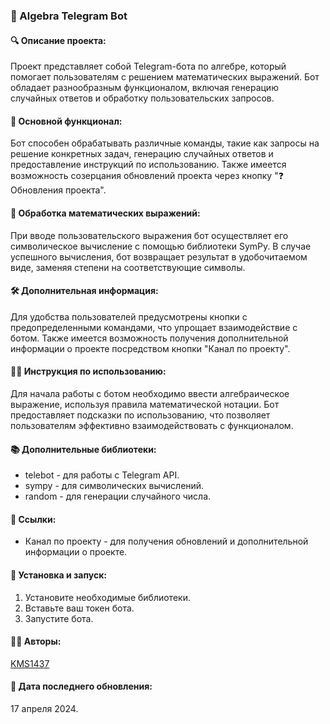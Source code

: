 ### 🤖 Algebra Telegram Bot

#### 🔍 Описание проекта:
Проект представляет собой Telegram-бота по алгебре, который помогает пользователям с решением математических выражений. Бот обладает разнообразным функционалом, включая генерацию случайных ответов и обработку пользовательских запросов.

#### 🤖 Основной функционал:
Бот способен обрабатывать различные команды, такие как запросы на решение конкретных задач, генерацию случайных ответов и предоставление инструкций по использованию. Также имеется возможность созерцания обновлений проекта через кнопку "❓ Обновления проекта".

#### 🔢 Обработка математических выражений:
При вводе пользовательского выражения бот осуществляет его символическое вычисление с помощью библиотеки SymPy. В случае успешного вычисления, бот возвращает результат в удобочитаемом виде, заменяя степени на соответствующие символы.

#### 🛠️ Дополнительная информация:
Для удобства пользователей предусмотрены кнопки с предопределенными командами, что упрощает взаимодействие с ботом. Также имеется возможность получения дополнительной информации о проекте посредством кнопки "Канал по проекту".

#### 👨‍💻 Инструкция по использованию:
Для начала работы с ботом необходимо ввести алгебраическое выражение, используя правила математической нотации. Бот предоставляет подсказки по использованию, что позволяет пользователям эффективно взаимодействовать с функционалом.

#### 📚 Дополнительные библиотеки:
- telebot - для работы с Telegram API.
- sympy - для символических вычислений.
- random - для генерации случайного числа.

#### 🔗 Ссылки:
- Канал по проекту - для получения обновлений и дополнительной информации о проекте.

#### 🔧 Установка и запуск:
1. Установите необходимые библиотеки.
2. Вставьте ваш токен бота.
3. Запустите бота.

#### 👨‍💼 Авторы:
[KMS1437](https://github.com/KMS1437)

#### 📆 Дата последнего обновления:
17 апреля 2024.
